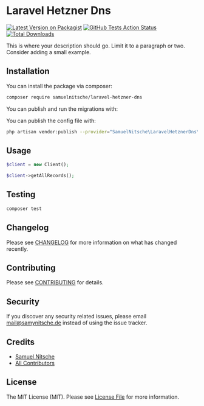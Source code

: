 # Laravel Hetzner Dns

[![Latest Version on Packagist](https://img.shields.io/packagist/v/samuelnitsche/laravel-hetzner-dns.svg?style=flat-square)](https://packagist.org/packages/samuelnitsche/laravel-hetzner-dns)
[![GitHub Tests Action Status](https://img.shields.io/github/workflow/status/samuelnitsche/laravel-hetzner-dns/run-tests?label=tests)](https://github.com/samuelnitsche/laravel-hetzner-dns/actions?query=workflow%3Arun-tests+branch%3Amaster)
[![Total Downloads](https://img.shields.io/packagist/dt/samuelnitsche/laravel-hetzner-dns.svg?style=flat-square)](https://packagist.org/packages/samuelnitsche/laravel-hetzner-dns)

This is where your description should go. Limit it to a paragraph or two. Consider adding a small example.

## Installation

You can install the package via composer:

```bash
composer require samuelnitsche/laravel-hetzner-dns
```

You can publish and run the migrations with:

You can publish the config file with:
```bash
php artisan vendor:publish --provider="SamuelNitsche\LaravelHetznerDns\LaravelHetznerDnsServiceProvider" --tag="config"
```

## Usage

``` php
$client = new Client();

$client->getAllRecords();
```

## Testing

``` bash
composer test
```

## Changelog

Please see [CHANGELOG](CHANGELOG.md) for more information on what has changed recently.

## Contributing

Please see [CONTRIBUTING](CONTRIBUTING.md) for details.

## Security

If you discover any security related issues, please email mail@samynitsche.de instead of using the issue tracker.

## Credits

- [Samuel Nitsche](https://github.com/samuelnitsche)
- [All Contributors](../../contributors)

## License

The MIT License (MIT). Please see [License File](LICENSE.md) for more information.
